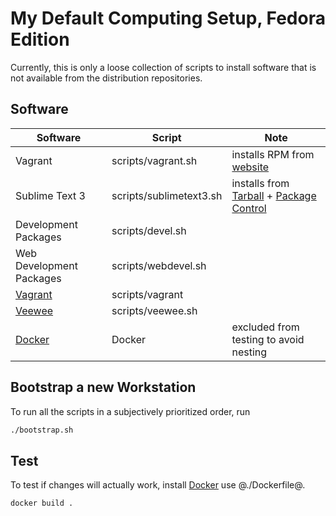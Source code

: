 # My Default Computing Setup, Fedora Edition

Currently, this is only a loose collection of scripts to install software that is not available from the distribution repositories.

## Software

| Software | Script | Note |
| --- | --- | --- |
| Vagrant | scripts/vagrant.sh | installs RPM from [website](http://www.vagrantup.com/downloads.html) |
| Sublime Text 3 | scripts/sublimetext3.sh | installs from [Tarball](http://www.sublimetext.com/3) + [Package Control](https://sublime.wbond.net/) |
| Development Packages | scripts/devel.sh | |
| Web Development Packages | scripts/webdevel.sh | |
| [Vagrant](http://www.vagrantup.com/) | scripts/vagrant | |
| [Veewee](https://github.com/jedi4ever/veewee) | scripts/veewee.sh | |
| [Docker](https://www.docker.io/) | Docker | excluded from testing to avoid nesting |

## Bootstrap a new Workstation

To run all the scripts in a subjectively prioritized order, run

```bash
./bootstrap.sh
```

## Test

To test if changes will actually work, install [Docker](https://www.docker.io/) use @./Dockerfile@.

```bash
docker build .
```